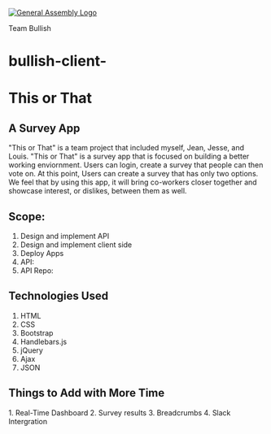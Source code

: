 [![General Assembly Logo](https://camo.githubusercontent.com/1a91b05b8f4d44b5bbfb83abac2b0996d8e26c92/687474703a2f2f692e696d6775722e636f6d2f6b6538555354712e706e67)](https://generalassemb.ly/education/web-development-immersive)

Team Bullish
# bullish-client-

<h1>This or That</h1>


<h2>A Survey App</h2>

"This or That" is a team project that included myself, Jean, Jesse, and Louis. "This or That" is a survey app that is focused on building a better working enviornment. Users can login, create a survey that people can then vote on. At this point, Users can create a survey that has only two options. We feel that by using this app, it will bring co-workers closer together and showcase interest, or dislikes, between them as well.


<h2>Scope:</h2>

<ol>
<li>Design and implement API</li>
<li>Design and implement client side</li>
<li>Deploy Apps</li>
<li>API:</li>
<li>API Repo:</li>
</ol>

<h2>Technologies Used</h2>

<ol>
<li>HTML</li>
<li>CSS</li>
<li>Bootstrap</li>
<li>Handlebars.js</li>
<li>jQuery</li>
<li>Ajax</li>
<li>JSON</li>
</ol>

<h2>Things to Add with More Time</h2>
1. Real-Time Dashboard
2. Survey results
3. Breadcrumbs
4. Slack Intergration
